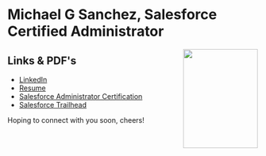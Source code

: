 # Michael G Sanchez, Salesforce Certified Administrator


<img align="right" width="150" height="200" src="https://user-images.githubusercontent.com/44585394/56437234-d97fe000-629b-11e9-9de2-26b88f6341c8.jpg">


## Links & PDF's
* [LinkedIn](https://www.linkedin.com/in/michaelgregorysanchez/)
* [Resume](https://github.com/MichaelGSanchez/MichaelGSanchez.github.io/files/8007282/Michael.G.Sanchez.Resume.pdf)
* [Salesforce Administrator Certification](https://github.com/MichaelGSanchez/MichaelGSanchez.github.io/files/4014527/MichaelGSanchez_Salesforce_Administrator_Certification.1.pdf)
* [Salesforce Trailhead](https://trailhead.salesforce.com/me/michaelgsanchez)

Hoping to connect with you soon, cheers!


 




